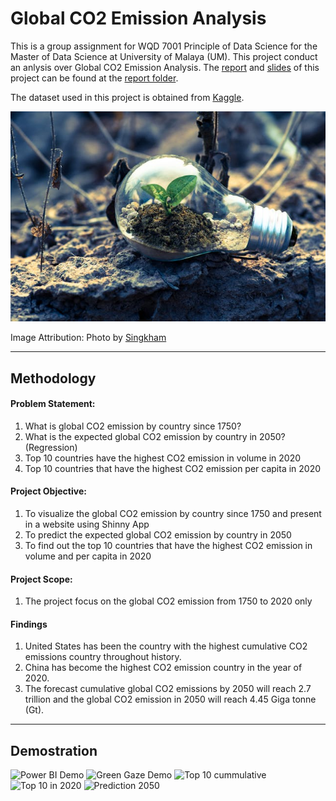 # Global CO2 Emission Analysis

This is a group assignment for WQD 7001 Principle of Data Science for the Master of Data Science at University of Malaya (UM). This project conduct an anlysis over Global CO2 Emission Analysis. The [report](report/GROUP%20ASSIGNMENT%202%20-%20Group%202.pdf) and [slides](report/GA2_Presentation_Group%202.pdf) of this project can be found at the [report folder](report/). 

The dataset used in this project is obtained from [Kaggle](https://www.kaggle.com/code/sasakitetsuya/global-cumulative-co2-emission-gap-analysis/).

![Cover Image](img/pexels-singkham-cover-img.jpg "Cover Image")

Image Attribution: Photo by [Singkham](https://www.pexels.com/photo/clear-light-bulb-planter-on-gray-rock-1108572/)

---

## Methodology
#### Problem Statement:
1. What is global CO2 emission by country since 1750?
2. What is the expected global CO2 emission by country in 2050? (Regression)
3. Top 10 countries have the highest CO2 emission in volume in 2020
4. Top 10 countries that have the highest CO2 emission per capita in 2020

#### Project Objective:
1. To visualize the global CO2 emission by country since 1750 and present in a website using Shinny App
2. To predict the expected global CO2 emission by country in 2050
3. To find out the top 10 countries that have the highest CO2 emission in volume and per capita in 2020

#### Project Scope:
1. The project focus on the global CO2 emission from 1750 to 2020 only

#### Findings
1. United States has been the country with the highest cumulative CO2 emissions country throughout history.
2. China has become the highest CO2 emission country in the year of 2020.
3. The forecast cumulative global CO2 emissions by 2050 will reach 2.7 trillion and the global CO2 emission in 2050 will reach 4.45 Giga tonne (Gt).

---

## Demostration
![Power BI Demo](img/powerbi_demo.png "Power BI Demo")
![Green Gaze Demo](img/greeengaze_demo.png "Green Gaze Demo")
![Top 10 cummulative](img/top10_cumulative.png "Top 10 cummulative")
![Top 10 in 2020](img/top10_2020.png "Top 10 in 2020")
![Prediction 2050](img/prediction_2050.png "Prediction 2050")